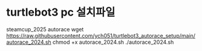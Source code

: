 # turtlebot3 pc 설치파일
steamcup_2025 autorace
wget https://raw.githubusercontent.com/ych051/turtlebot3_autorace_setup/main/autorace_2024.sh
chmod +x autorace_2024.sh
./autorace_2024.sh
